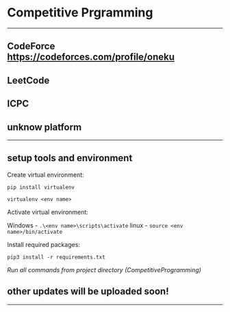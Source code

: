 # Competitive Prgramming

---
## CodeForce https://codeforces.com/profile/oneku
## LeetCode
## ICPC
## unknow platform
---

## setup tools and environment 

Create virtual environment:

`pip install virtualenv`

`virtualenv <env name>`

Activate virtual environment:

Windows - `.\<env name>\scripts\activate`
linux - `source <env name>/bin/activate`

Install required packages:

`pip3 install -r requirements.txt`

 
_Run all commands from project directory (CompetitiveProgramming)_

## other updates will be uploaded soon!
---